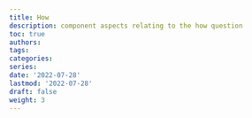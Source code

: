 ```yaml
---
title: How
description: component aspects relating to the how question
toc: true
authors:
tags:
categories:
series:
date: '2022-07-28'
lastmod: '2022-07-28'
draft: false
weight: 3
---
```

